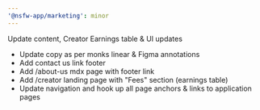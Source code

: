 ```yaml
---
'@nsfw-app/marketing': minor
---
```


Update content, Creator Earnings table & UI updates

- Update copy as per monks linear & Figma annotations
- Add contact us link footer
- Add /about-us mdx page with footer link
- Add /creator landing page with "Fees" section (earnings table)
- Update navigation and hook up all page anchors & links to application pages
